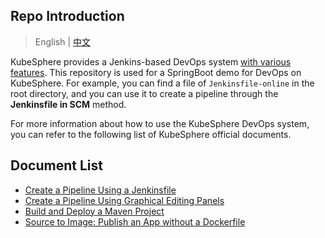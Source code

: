 ## Repo Introduction

> English | [中文](README_zh.md)

KubeSphere provides a Jenkins-based DevOps system [with various features](https://kubesphere.io/docs/devops-user-guide/understand-and-manage-devops-projects/overview/#features). This repository is used for a SpringBoot demo for DevOps on KubeSphere. For example, you can find a file of `Jenkinsfile-online` in the root directory, and you can use it to create a pipeline through the **Jenkinsfile in SCM** method.

For more information about how to use the KubeSphere DevOps system, you can refer to the following list of KubeSphere official documents. 

## Document List

- [Create a Pipeline Using a Jenkinsfile](https://kubesphere.io/docs/devops-user-guide/how-to-use/create-a-pipeline-using-jenkinsfile/)
- [Create a Pipeline Using Graphical Editing Panels](https://kubesphere.io/docs/devops-user-guide/how-to-use/create-a-pipeline-using-graphical-editing-panel/)
- [Build and Deploy a Maven Project](https://kubesphere.io/docs/devops-user-guide/examples/a-maven-project/)
- [Source to Image: Publish an App without a Dockerfile](https://kubesphere.io/docs/project-user-guide/image-builder/source-to-image/)



